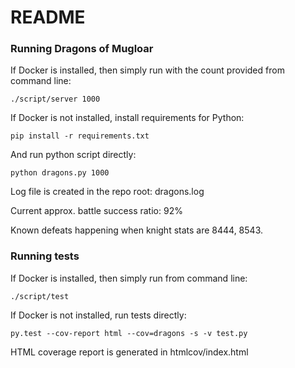 # README #

### Running Dragons of Mugloar ###

If Docker is installed, then simply run with the count provided from command line:

```./script/server 1000```

If Docker is not installed, install requirements for Python:

```pip install -r requirements.txt```

And run python script directly:

```python dragons.py 1000```

Log file is created in the repo root: dragons.log

Current approx. battle success ratio: 92%

Known defeats happening when knight stats are 8444, 8543.


### Running tests ###

If Docker is installed, then simply run from command line:

```./script/test```

If Docker is not installed, run tests directly:

```py.test --cov-report html --cov=dragons -s -v test.py```

HTML coverage report is generated in htmlcov/index.html
